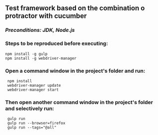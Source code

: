 ## Test framework based on the combination o protractor with cucumber

### *Preconditions: JDK, Node.js*

### Steps to be reproduced before executing:

    npm install -g gulp
    npm install -g webdriver-manager

### Open a command window in the project's folder and run:

     npm install
     webdriver-manager update
     webdriver-manager start

### Then open another command window in the project's folder and selectively run:

     gulp run
     gulp run --browser=firefox
     gulp run --tags="@all"

